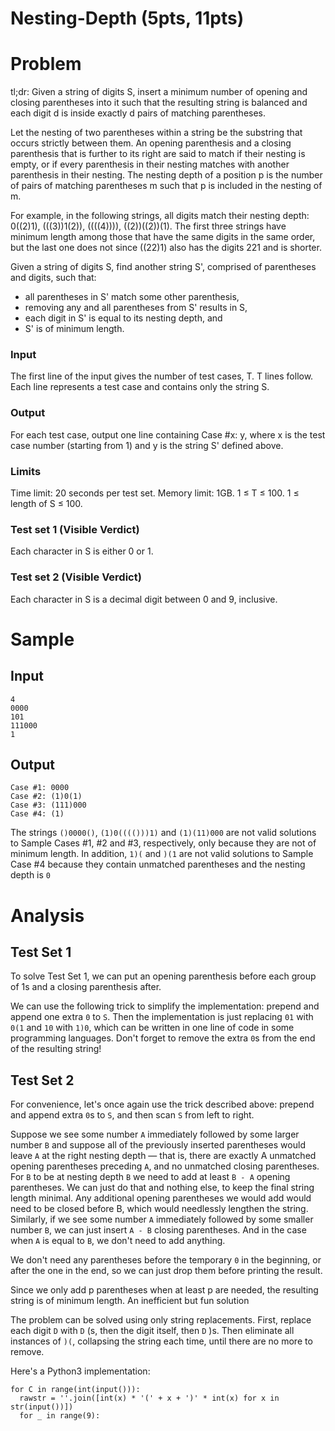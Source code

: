 # Nesting-Depth (5pts, 11pts)

# Problem

tl;dr: Given a string of digits S, insert a minimum number of opening and closing parentheses into it such that the resulting string is balanced and each digit d is inside exactly d pairs of matching parentheses.

Let the nesting of two parentheses within a string be the substring that occurs strictly between them. An opening parenthesis and a closing parenthesis that is further to its right are said to match if their nesting is empty, or if every parenthesis in their nesting matches with another parenthesis in their nesting. The nesting depth of a position p is the number of pairs of matching parentheses m such that p is included in the nesting of m.

For example, in the following strings, all digits match their nesting depth: 0((2)1), (((3))1(2)), ((((4)))), ((2))((2))(1). The first three strings have minimum length among those that have the same digits in the same order, but the last one does not since ((22)1) also has the digits 221 and is shorter.

Given a string of digits S, find another string S', comprised of parentheses and digits, such that:

- all parentheses in S' match some other parenthesis,
- removing any and all parentheses from S' results in S,
- each digit in S' is equal to its nesting depth, and
- S' is of minimum length.

### Input

The first line of the input gives the number of test cases, T. T lines follow. Each line represents a test case and contains only the string S.
### Output

For each test case, output one line containing Case #x: y, where x is the test case number (starting from 1) and y is the string S' defined above.
### Limits

Time limit: 20 seconds per test set.
Memory limit: 1GB.
1 ≤ T ≤ 100.
1 ≤ length of S ≤ 100.

### Test set 1 (Visible Verdict)
Each character in S is either 0 or 1.

### Test set 2 (Visible Verdict)
Each character in S is a decimal digit between 0 and 9, inclusive.

# Sample

## Input 
```
4
0000
101
111000
1
```
  
## Output
```
Case #1: 0000
Case #2: (1)0(1)
Case #3: (111)000
Case #4: (1)
```
  

The strings `()0000()`, `(1)0(((()))1)` and `(1)(11)000` are not valid solutions to Sample Cases #1, #2 and #3, respectively, only because they are not of minimum length. In addition, `1)(` and `)(1` are not valid solutions to Sample Case #4 because they contain unmatched parentheses and the nesting depth is `0`


# Analysis

## Test Set 1

To solve Test Set 1, we can put an opening parenthesis before each group of 1s and a closing parenthesis after.

We can use the following trick to simplify the implementation: prepend and append one extra `0` to `S`. Then the implementation is just replacing `01` with `0(1` and `10` with `1)0`, which can be written in one line of code in some programming languages. Don't forget to remove the extra `0`s from the end of the resulting string!

## Test Set 2

For convenience, let's once again use the trick described above: prepend and append extra `0`s to `S`, and then scan `S` from left to right.

Suppose we see some number `A` immediately followed by some larger number `B` and suppose all of the previously inserted parentheses would leave `A` at the right nesting depth — that is, there are exactly A unmatched opening parentheses preceding `A`, and no unmatched closing parentheses. For `B` to be at nesting depth `B` we need to add at least `B - A` opening parentheses. We can just do that and nothing else, to keep the final string length minimal. Any additional opening parentheses we would add would need to be closed before B, which would needlessly lengthen the string. Similarly, if we see some number `A` immediately followed by some smaller number `B`, we can just insert `A - B` closing parentheses. And in the case when `A` is equal to `B`, we don't need to add anything.

We don't need any parentheses before the temporary `0` in the beginning, or after the one in the end, so we can just drop them before printing the result.

Since we only add p parentheses when at least p are needed, the resulting string is of minimum length.
An inefficient but fun solution

The problem can be solved using only string replacements. First, replace each digit `D` with `D` (s, then the digit itself, then `D` )s. Then eliminate all instances of `)(`, collapsing the string each time, until there are no more to remove.

Here's a Python3 implementation:
```
for C in range(int(input())):
  rawstr = ''.join([int(x) * '(' + x + ')' * int(x) for x in str(input())])
  for _ in range(9):
```

